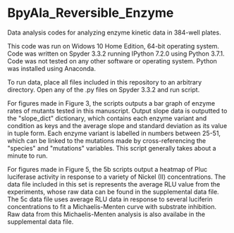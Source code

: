 # BpyAla_Reversible_Enzyme
Data analysis codes for analyzing enzyme kinetic data in 384-well plates. 

This code was run on Widows 10 Home Edition, 64-bit operating system. Code was written on Spyder 3.3.2 running IPython 7.2.0 using Python 3.7.1. Code was not tested on any other software or operating system. Python was installed using Anaconda. 

To run data, place all files included in this repository to an arbitrary directory. Open any of the .py files on Spyder 3.3.2 and run script. 

For figures made in Figure 3, the scripts outputs a bar graph of enzyme rates of mutants tested in this manuscript. Output slope data is outputted to the "slope_dict" dictionary, which contains each enzyme variant and condition as keys and the average slope and standard deviation as its value in tuple form. Each enzyme variant is labelled in numbers between 25-51, which can be linked to the mutations made by cross-referencing the "species" and "mutations" variables. This script generally takes about a minute to run. 

For figures made in Figure 5, the 5b scripts output a heatmap of Pluc luciferase activity in response to a variety of Nickel (II) concentrations. The data file included in this set is represents the average RLU value from the experiments, whose raw data can be found in the supplemental data file. The 5c data file uses average RLU data in response to several luciferin concentrations to fit a Michaelis-Menten curve with substrate inhibition. Raw data from this Michaelis-Menten analysis is also availabe in the supplemental data file. 
